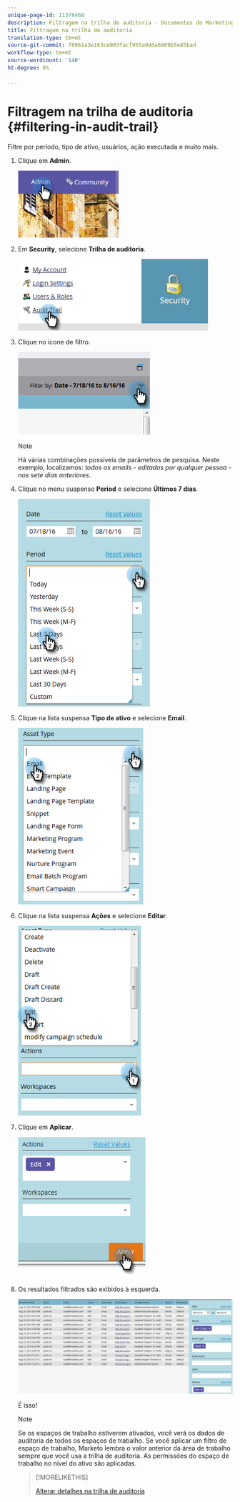 ```yaml
---
unique-page-id: 11378468
description: Filtragem na trilha de auditoria - Documentos do Marketing - Documentação do produto
title: Filtragem na trilha de auditoria
translation-type: tm+mt
source-git-commit: 78961a3e163ce903facf955a9dda6909b5e85bad
workflow-type: tm+mt
source-wordcount: '140'
ht-degree: 0%

---
```



# Filtragem na trilha de auditoria {#filtering-in-audit-trail}

Filtre por período, tipo de ativo, usuários, ação executada e muito mais.

1. Clique em **Admin**.

   ![](assets/one-1.png)

1. Em **Security**, selecione **Trilha de auditoria**.

   ![](assets/two-1.png)

1. Clique no ícone de filtro.

   ![](assets/three.png)

   >[!NOTE]
   >
   >Há várias combinações possíveis de parâmetros de pesquisa. Neste exemplo, localizamos: _todos os emails - editados por qualquer pessoa - nos sete dias anteriores_.

1. Clique no menu suspenso **Period** e selecione **Últimos 7 dias**.

   ![](assets/four.png)

1. Clique na lista suspensa **Tipo de ativo** e selecione **Email**.

   ![](assets/five.png)

1. Clique na lista suspensa **Ações** e selecione **Editar**.

   ![](assets/six.png)

1. Clique em **Aplicar**.

   ![](assets/seven.png)

1. Os resultados filtrados são exibidos à esquerda.

   ![](assets/eight.png)

   É isso!

   >[!NOTE]
   >
   >Se os espaços de trabalho estiverem ativados, você verá os dados de auditoria de todos os espaços de trabalho. Se você aplicar um filtro de espaço de trabalho, Marketo lembra o valor anterior da área de trabalho sempre que você usa a trilha de auditoria. As permissões do espaço de trabalho no nível do ativo são aplicadas.

   >[!MORELIKETHIS]
   >
   >[Alterar detalhes na trilha de auditoria](/help/marketo/product-docs/administration/audit-trail/change-details-in-audit-trail.md)
